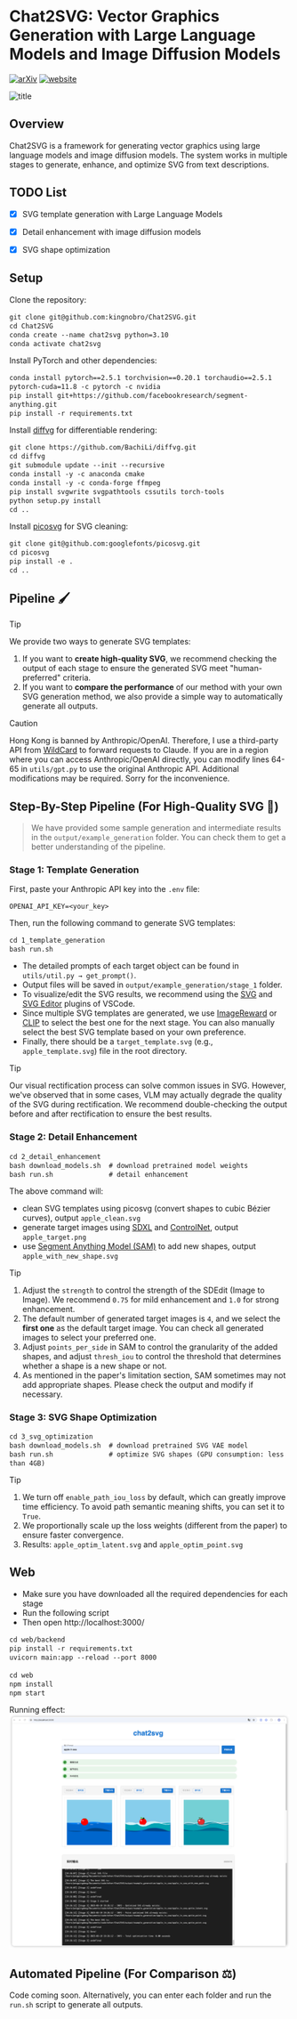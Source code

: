 # Chat2SVG: Vector Graphics Generation with Large Language Models and Image Diffusion Models

[![arXiv](https://img.shields.io/badge/arXiv-2312.16476-b31b1b.svg)](https://arxiv.org/abs/2411.16602)
[![website](https://img.shields.io/badge/Website-Gitpage-4CCD99)](https://chat2svg.github.io/)

![title](./assets/teaser.png)

## Overview

Chat2SVG is a framework for generating vector graphics using large language models and image diffusion models. The system works in multiple stages to generate, enhance, and optimize SVG from text descriptions.


## TODO List
- [x] SVG template generation with Large Language Models
- [x] Detail enhancement with image diffusion models
- [x] SVG shape optimization


## Setup
Clone the repository:
```shell
git clone git@github.com:kingnobro/Chat2SVG.git
cd Chat2SVG
conda create --name chat2svg python=3.10
conda activate chat2svg
```

Install PyTorch and other dependencies:
```shell
conda install pytorch==2.5.1 torchvision==0.20.1 torchaudio==2.5.1  pytorch-cuda=11.8 -c pytorch -c nvidia
pip install git+https://github.com/facebookresearch/segment-anything.git
pip install -r requirements.txt
```

Install [diffvg](https://github.com/BachiLi/diffvg) for differentiable rendering:
```shell
git clone https://github.com/BachiLi/diffvg.git
cd diffvg
git submodule update --init --recursive
conda install -y -c anaconda cmake
conda install -y -c conda-forge ffmpeg
pip install svgwrite svgpathtools cssutils torch-tools
python setup.py install
cd ..
```

Install [picosvg](https://github.com/googlefonts/picosvg) for SVG cleaning:
```shell
git clone git@github.com:googlefonts/picosvg.git
cd picosvg
pip install -e .
cd ..
```

## Pipeline 🖌

> [!TIP]
> We provide two ways to generate SVG templates:
> 1. If you want to **create high-quality SVG**, we recommend checking the output of each stage to ensure the generated SVG meet "human-preferred" criteria.
> 2. If you want to **compare the performance** of our method with your own SVG generation method, we also provide a simple way to automatically generate all outputs.

> [!CAUTION]
> Hong Kong is banned by Anthropic/OpenAI. Therefore, I use a third-party API from [WildCard](https://bewildcard.com/) to forward requests to Claude. If you are in a region where you can access Anthropic/OpenAI directly, you can modify lines 64-65 in `utils/gpt.py` to use the original Anthropic API. Additional modifications may be required. Sorry for the inconvenience.

## Step-By-Step Pipeline (For High-Quality SVG 🎨)

> We have provided some sample generation and intermediate results in the `output/example_generation` folder. You can check them to get a better understanding of the pipeline.

### Stage 1: Template Generation

First, paste your Anthropic API key into the `.env` file:
```shell
OPENAI_API_KEY=<your_key>
```

Then, run the following command to generate SVG templates:
```shell
cd 1_template_generation
bash run.sh
```
- The detailed prompts of each target object can be found in `utils/util.py → get_prompt()`.
- Output files will be saved in `output/example_generation/stage_1` folder.
- To visualize/edit the SVG results, we recommend using the [SVG](https://marketplace.visualstudio.com/items?itemName=jock.svg) and [SVG Editor](https://marketplace.visualstudio.com/items?itemName=henoc.svgeditor) plugins of VSCode.
- Since multiple SVG templates are generated, we use [ImageReward](https://github.com/THUDM/ImageReward) or [CLIP](https://github.com/openai/CLIP) to select the best one for the next stage. You can also manually select the best SVG template based on your own preference.
- Finally, there should be a `target_template.svg` (e.g., `apple_template.svg`) file in the root directory.

> [!TIP]
> Our visual rectification process can solve common issues in SVG. However, we've observed that in some cases, VLM may actually degrade the quality of the SVG during rectification. We recommend double-checking the output before and after rectification to ensure the best results.

### Stage 2: Detail Enhancement

```shell
cd 2_detail_enhancement
bash download_models.sh  # download pretrained model weights
bash run.sh              # detail enhancement
```

The above command will:
- clean SVG templates using picosvg (convert shapes to cubic Bézier curves), output `apple_clean.svg`
- generate target images using [SDXL](https://civitai.com/models/269232/aam-xl-anime-mix) and [ControlNet](https://huggingface.co/xinsir/controlnet-tile-sdxl-1.0), output `apple_target.png`
- use [Segment Anything Model (SAM)](https://github.com/facebookresearch/segment-anything) to add new shapes, output `apple_with_new_shape.svg`

> [!TIP]
> 1. Adjust the `strength` to control the strength of the SDEdit (Image to Image). We recommend `0.75` for mild enhancement and `1.0` for strong enhancement.
> 2. The default number of generated target images is `4`, and we select the **first one** as the default target image. You can check all generated images to select your preferred one.
> 3. Adjust `points_per_side` in SAM to control the granularity of the added shapes, and adjust `thresh_iou` to control the threshold that determines whether a shape is a new shape or not.
> 4. As mentioned in the paper's limitation section, SAM sometimes may not add appropriate shapes. Please check the output and modify if necessary.


### Stage 3: SVG Shape Optimization
```shell
cd 3_svg_optimization
bash download_models.sh  # download pretrained SVG VAE model
bash run.sh              # optimize SVG shapes (GPU consumption: less than 4GB)
```

> [!TIP]
> 1. We turn off `enable_path_iou_loss` by default, which can greatly improve time efficiency. To avoid path semantic meaning shifts, you can set it to `True`.
> 2. We proportionally scale up the loss weights (different from the paper) to ensure faster convergence.
> 3. Results: `apple_optim_latent.svg` and `apple_optim_point.svg`


## Web
- Make sure you have downloaded all the required dependencies for each stage
- Run the following script
- Then open http://localhost:3000/

```shell
cd web/backend
pip install -r requirements.txt
uvicorn main:app --reload --port 8000

cd web
npm install
npm start
```

Running effect:
![title](./assets/web_demo.png)

## Automated Pipeline (For Comparison ⚖️)
Code coming soon. Alternatively, you can enter each folder and run the `run.sh` script to generate all outputs.